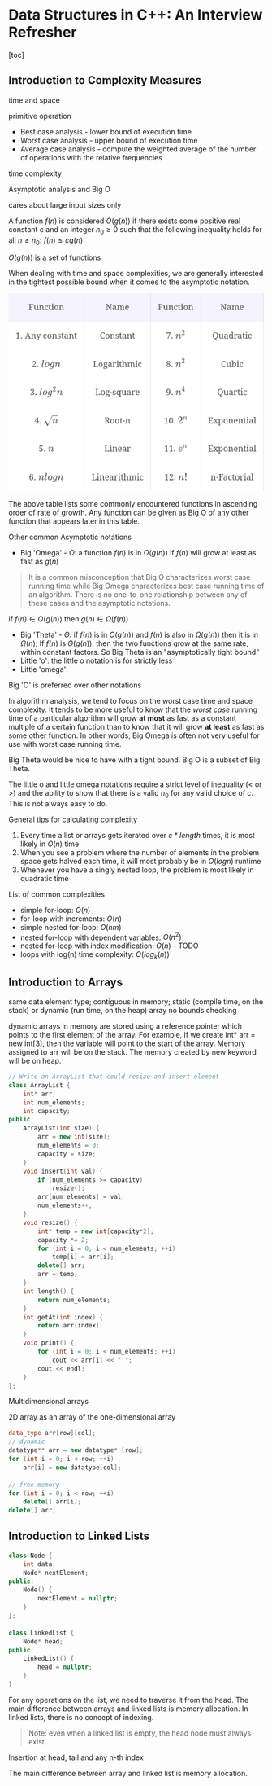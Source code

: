 # Data Structures in C++: An Interview Refresher

[toc]

## Introduction to Complexity Measures

time and space

primitive operation

- Best case analysis - lower bound of execution time
- Worst case analysis - upper bound of execution time
- Average case analysis - compute the weighted average of the number of operations with the relative frequencies

time complexity

Asymptotic analysis and Big O

cares about large input sizes only

A function $f(n)$ is considered $O(g(n))$ if there exists some positive real constant c and an integer $n_0\geq 0$ such that the following inequality holds for all $n \geq n_0$: $f(n) \leq cg(n)$

$O(g(n))$ is a set of functions

When dealing with time and space complexities, we are generally interested in the tightest possible bound when it comes to the asymptotic notation.

![commonFunctions](Media/commonFunctions.png)

The above table lists some commonly encountered functions in ascending order of rate of growth. Any function can be given as Big O of any other function that appears later in this table.

Other common Asymptotic notations

- Big 'Omega' - $\Omega$: a function $f(n)$ is in $\Omega(g(n))$ if $f(n)$ will grow at least as fast as $g(n)$

> It is a common misconception that Big O characterizes worst case running time while Big Omega characterizes best case running time of an algorithm. There is no one-to-one relationship between any of these cases and the asymptotic notations.

if $f(n) \in O(g(n))$ then $g(n) \in \Omega(f(n))$

- Big 'Theta' - $\Theta$: if $f(n)$ is in $O(g(n))$ and $f(n)$ is also in $\Omega(g(n))$ then it is in $\Omega(n)$; If $f(n)$ is $\Theta(g(n))$, then the two functions grow at the same rate, within constant factors. So Big Theta is an "asymptotically tight bound.'
- Little 'o': the little o notation is for strictly less
- Little 'omega': 

Big 'O' is preferred over other notations

In algorithm analysis, we tend to focus on the worst case time and space complexity. It tends to be more useful to know that the *worst case* running time of a particular algorithm will grow **at most** as fast as a constant multiple of a certain function than to know that it will grow **at least** as fast as some other function. In other words, Big Omega is often not very useful for use with worst case running time.

Big Theta would be nice to have with a tight bound. Big O is a subset of Big Theta.

The little o and little omega notations require a strict level of inequality (< or >) and the ability to show that there is a valid $n_0$ for any valid choice of $c$. This is not always easy to do.

General tips for calculating complexity

1. Every time a list or arrays gets iterated over $c*length$ times, it is most likely in $O(n)$ time
2. When you see a problem where the number of elements in the problem space gets halved each time, it will most probably be in $O(logn)$ runtime
3. Whenever you have a singly nested loop, the problem is most likely in quadratic time

List of common complexities

- simple for-loop: $O(n)$
- for-loop with increments: $O(n)$
- simple nested for-loop: $O(nm)$
- nested for-loop with dependent variables: $O(n^2)$
- nested for-loop with index modification: $O(n)$ - TODO
- loops with log(n) time complexity: $O(log_k(n))$

## Introduction to Arrays

same data element type; contiguous in memory; static (compile time, on the stack) or dynamic (run time, on the heap) array no bounds checking

dynamic arrays in memory are stored using a reference pointer which points to the first element of the array. For example, if we create int* arr = new int[3], then the variable will point to the start of the array. Memory assigned to arr will be on the stack. The memory created by new keyword will be on heap.

```c++
// Write an ArrayList that could resize and insert element
class ArrayList {
    int* arr;
    int num_elements;
    int capacity;
public:
    ArrayList(int size) {
        arr = new int[size];
        num_elements = 0;
        capacity = size;
    }
    void insert(int val) {
        if (num_elements >= capacity)
            resize();
        arr[num_elements] = val;
        num_elements++;
    }
    void resize() {
        int* temp = new int[capacity*2];
        capacity *= 2;
        for (int i = 0; i < num_elements; ++i)
            temp[i] = arr[i];
        delete[] arr;
        arr = temp;
    }
    int length() {
        return num_elements;
    }
    int getAt(int index) {
        return arr[index];
    }
    void print() {
        for (int i = 0; i < num_elements; ++i)
            cout << arr[i] << " ";
        cout << endl;
    }
};
```



Multidimensional arrays

2D array as an array of the one-dimensional array

```c++
data_type arr[row][col];
// dynamic
datatype** arr = new datatype* [row];
for (int i = 0; i < row; ++i)
    arr[i] = new datatype[col];

// free memory
for (int i = 0; i < row; ++i)
    delete[] arr[i];
delete[] arr;
```



## Introduction to Linked Lists

```c++
class Node {
    int data;
    Node* nextElement;
public:
    Node() {
        nextElement = nullptr;
    }
};

class LinkedList {
    Node* head;
public:
    LinkedList() {
        head = nullptr;
    }
}
```

For any operations on the list, we need to traverse it from the head. The main difference between arrays and linked lists is memory allocation. In linked lists, there is no concept of indexing.

> Note: even when a linked list is empty, the head node must always exist

Insertion at head, tail and any n-th index



The main difference between array and linked list is memory allocation.

